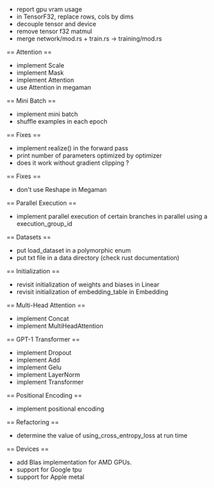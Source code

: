 - report gpu vram usage
- in TensorF32, replace rows, cols by dims
- decouple tensor and device
- remove tensor f32 matmul
- merge network/mod.rs + train.rs -> training/mod.rs

== Attention ==

- implement Scale
- implement Mask
- implement Attention
- use Attention in megaman

== Mini Batch ==

- implement mini batch
- shuffle examples in each epoch

== Fixes ==

- implement realize() in the forward pass
- print number of parameters optimized by optimizer
- does it work without gradient clipping ?

== Fixes ==

- don't use Reshape in Megaman

== Parallel Execution ==

- implement parallel execution of certain branches in parallel using a execution_group_id

== Datasets ==

- put load_dataset in a polymorphic enum
- put txt file in a data directory (check rust documentation)

== Initialization ==

- revisit initialization of weights and biases in Linear
- revisit initialization of embedding_table in Embedding

== Multi-Head Attention ==

- implement Concat
- implement MultiHeadAttention

== GPT-1 Transformer ==

- implement Dropout
- implement Add
- implement Gelu
- implement LayerNorm
- implement Transformer

== Positional Encoding ==

- implement positional encoding

== Refactoring ==

- determine the value of using_cross_entropy_loss at run time

== Devices ==

- add Blas implementation for AMD GPUs.
- support for Google tpu
- support for Apple metal
